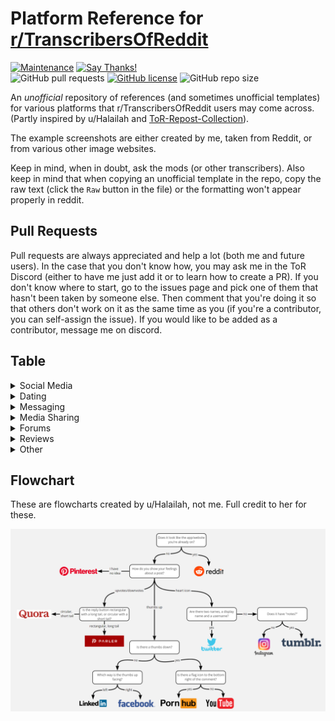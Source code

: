 # Platform Reference for [r/TranscribersOfReddit](https://www.reddit.com/r/TranscribersOfReddit/wiki/index)

[![Maintenance](https://img.shields.io/badge/Maintained%3F-yes-green.svg)](https://GitHub.com/TheodoreHua/ToR-Platform-Chart/graphs/commit-activity)
[![Say Thanks!](https://img.shields.io/badge/Say%20Thanks-!-1EAEDB.svg)](https://saythanks.io/to/theodorehuadev@gmail.com)  
![GitHub pull requests](https://img.shields.io/github/issues-pr/TheodoreHua/ToR-Platform-Chart)
[![GitHub license](https://img.shields.io/github/license/TheodoreHua/ToR-Platform-Chart)](https://github.com/TheodoreHua/ToR-Platform-Chart/blob/master/LICENSE)
![GitHub repo size](https://img.shields.io/github/repo-size/TheodoreHua/ToR-Platform-Chart)

An *unofficial* repository of references (and sometimes unofficial templates) for various platforms that r/TranscribersOfReddit users may come across. (Partly inspired by u/Halailah and [ToR-Repost-Collection](https://github.com/codingJWilliams/ToR-Repost-Collection)).

The example screenshots are either created by me, taken from Reddit, or from various other image websites.

Keep in mind, when in doubt, ask the mods (or other transcribers). Also keep in mind that when copying an unofficial template in the repo, copy the raw text (click the `Raw` button in the file) or the formatting won't appear properly in reddit.

## Pull Requests

Pull requests are always appreciated and help a lot (both me and future users). In the case that you don't know how, you may ask me in the ToR Discord (either to have me just add it or to learn how to create a PR). If you don't know where to start, go to the issues page and pick one of them that hasn't been taken by someone else. Then comment that you're doing it so that others don't work on it as the same time as you (if you're a contributor, you can self-assign the issue). If you would like to be added as a contributor, message me on discord.

## Table

<details><summary>Social Media</summary>

| Screenshot | Platform Name | Identifying Features | Template |
|------------|---------------|----------------------|------------------------------|
| ![Facebook](res/facebook/postcomment.png) | Facebook | Privacy Symbol (Black & White Globe, 2 People, Lock).<br/><br/>Like Button (Thumbs Up Outline on New). | [Official Template](https://www.reddit.com/r/TranscribersOfReddit/wiki/formats/images/facebook)
| Post<br/>![Twitter Post](res/twitter/post.jpg)<br/><br/>Reply/Comment<br/>![Twitter Reply](res/twitter/comment_reply.jpg)| Twitter | Bolded name to the right of a profile picture and a mention (@username) underneath that. | [Official Template](https://www.reddit.com/r/TranscribersOfReddit/wiki/formats/images/twitter)
| Post<br/>![Instagram Post](res/instagram/post.png)<br/><br/>Stories<br/>![Instagram Stories](res/instagram/stories.png) | Instagram | Image/Post on the left, username in the topright with `Follow` beside it. Triangle paper airplane design pointing towards the topleft near the message/comment bar. | [Unofficial Template](res/instagram/templates)
| Profile<br/>![Linkedin Profile](res/linkedin/profile.png)<br/><br/>Post<br/>![Post](res/linkedin/post.jpg) | LinkedIn|All linkedin posts, and profiles, have usernames, and profile pictures. The most important characteristic is that all linkedin profiles have their position under their name. Every post has reactions, similar to facebook (see bottom of image 3), but with different iccons (a lightbulb for example). Most job adverts are in linkedin. If you see the word "Connections", it is Linkedin. | [Unofficial Template](res/linkedin/templates)
| Post<br/>![Mastodon Post](res/mastodon/post.png)<br/><br/>Comment<br/>![Mastodon Comment](res/mastodon/post_comment.png) | Mastodon | Like twitter except the mention is formatted in `@username@domain`. The domain varies as there are different Mastodon instances. The date, privacy (globe, lock, etc), boosts (equivalent to retweet), and stars are located under the post. Generally the buttons are in the order reply, boost, star, bookmark, more. | [Unofficial Template](res/mastodon/templates)
| Notes<br/>![Tumblr Notes](res/tumblr/notes.jpg)<br/><br/>Non-Notes<br/>![Tumblr](res/tumblr/post_comment.jpg) | Tumblr | A square profile picture followed by a bolded name and sometimes a blue `follow` button. Multiple comments/posts/notes (whatever they're called) are separated by a line. Sometimes you can see the text `X notes` under it, that's usually a telltale sign of a tumblr post. | [Official Template](https://www.reddit.com/r/TranscribersOfReddit/wiki/formats/images/socialmedia#wiki_tumblr)
| Post<br/>![Post](res/parler/post.png)<br/><br/>Comment<br/>![Comment](res/parler/comment.png) | Parler | For posts, profile picture on the left and a bold profile name on the right of the profile picture. Under the profile name is a handle, to the right of the profile name is the date/time. Under the text body is a minimalistic comment, downvote, and upvote icon. There is a number next to the upvote arrow. Then to the bottom right of the post there is a square with arrows on opposite corners, the top right has a downward facing arrow.<br/><br/>Comments are in the same format except they are slightly indented and missing the date stamp next to the name.| [Unofficial Template](res/parler/templates)

</details>

<details><summary>Dating</summary>

| Screenshot | Platform Name | Identifying Features | Template |
|------------|---------------|----------------------|------------------------------|
| Profile<br/>![Tinder Profile](res/tinder/profile.jpg)<br/><br/>Messages<br/>![Tinder Message](res/tinder/messages.jpg) | Tinder | For profiles:<br/>Large profile picture at the top, bold name, to the right of the name is their age, under the name is a distance. After that is a line break, after the line break is their bio.<br/><br/>For messages:<br/>Pink-reddish left arrow on the left of the header, followed by a small picture and name, to the right of the header is a report flag. | [Unofficial Template](res/tinder/templates)

</details>

<details><summary>Messaging</summary>

| Screenshot | Platform Name | Identifying Features | Template |
|------------|---------------|----------------------|------------------------------|
| ![Discord](res/discord/messages.png) | Discord | Username followed by date stamp, generally with a grey-ish background. <br /><br /> <details><summary>Click to reveal text (Controversy Warning)</summary><br />Unless they're one of those people who uses light theme, in which case, same thing except your eyes are now burned out</details> | [Unofficial Template](res/discord/template.md)
| ![Steam Chat](res/steam/messages.jpg) | Steam Chat | Small profile picture with blue line on the right of it followed by a username followed by a timestamp. An icon with a plus arrow and person is located in the top right of the chat window. The person the user is chatting with is shown in a tab list at the top of the window. Under that is the message body. | [Unofficial Template](res/steam/templates/messages.md)

</details>

<details><summary>Media Sharing</summary>

| Screenshot | Platform Name | Identifying Features | Template |
|------------|---------------|----------------------|------------------------------|
| Post and Comments<br/>![Youtube Post](res/youtube/post_comments.jpeg)<br/><br/>Comments<br/>![Youtube](res/youtube/comment.png) | Youtube | Most posts are uploaded to reddit with comments, which have either Black or White Background. Every comment has a profile picture and a username. There are like/dislike buttons. The number of points the comment has is displayed between this buttons.  |  [Unofficial Template](res/youtube/templates)
| ![TikTok](res/tiktok/post_comment.jpg) | TikTok | Extremely similar to Instagram except there's a number under the heart icon. If something has been `liked by the creator` then it says that underneath it. It has the time a comment was posted after the comment text. | [Unofficial Template](res/tiktok/templates)
| ![Pinterest](res/pinterest/post.png) | Pinterest | Image or Video on the left, 3 dots and an upload symbol on the right with a large red `Save` button. Link to the image with only th domain is directly under that, followed by a description. On the bottom there's a profile picture followed by `User saved to Topic/Collection` (or whatever it's called). | [Unofficial Template](res/pinterest/templates)
| Streaming and Chat<br/>![Streaming and Chat](res/twitch/twitch_streaming.png)</br><br/>Close Up of the chat<br/>![closeup](res/twitch/twitch_chat.png) | Twitch | There are multiple ways to recognize twitch. The easiest one is looking at the chat. There are people with different colors, and badges before their name. If one of them is a crown, that is twitch. If you see badges, probably is also twitch. In the top right we can see some presents. At the bottom we can see the streamer, with 2 options: Follow (in purple) and Subscribe (in grey). The title of the streaming is just below the streamer name. It is usually in a really dark gray. | [Unofficial Template](res/twitch/templates)

</details>

<details><summary>Forums</summary>

| Screenshot | Platform Name | Identifying Features | Template |
|------------|---------------|----------------------|------------------------------|
| New Reddit<br/>![New Reddit](res/reddit/newpost.png)<br/><br/>Old Reddit<br/>![Old Reddit](res/reddit/oldpost.png)<br/><br/>New Reddit Comments<br/>![New Reddit](res/reddit/newcomment.png)<br/><br/>Old Reddit Comments<br/>![Old Reddit](res/reddit/oldcomment.png) | Reddit | Upvote & Downvote Arrows, some subs use custom CSS and some screenshots are from mobile apps but they're usually pretty similar and can be easily identified. <br /><br /> <details><summary>Click to reveal text (for dramatic effect)</summary><br />Also you should know this, it's called TranscribersOf**Reddit**</details> | [Official Template](https://www.reddit.com/r/TranscribersOfReddit/wiki/formats/images/reddit)
| Post<br/>![4Chan](res/4chan/post.jpg)<br/><br/>Greentext<br/>![Greentext](res/4chan/greentext.jpg) | 4Chan | Brownish background, post header with name in greentext on the left side and the date & number in the right side in reddish font. | [Official Template](https://www.reddit.com/r/TranscribersOfReddit/wiki/formats/images/greentext)
| ![Quora](res/quora/post.png) | Quora | Blue framed pencil icon with the text `Answer`, followed by a follow icon (and sometimes a request icon) underneath a bolded title. Answers usually are formatted with the name in bold, followed by `experiences` after the name separated with a comma. Underneath that is either `Answered` followed by a date or `Updated` followed by a date. | [Official Template](https://www.reddit.com/r/TranscribersOfReddit/wiki/formats/images/quora)
| Question<br/>![StackOverflow Post](res/stackexchange/post.png)<br/><br/>Answer<br/>![StackOverflow Answer](res/stackexchange/answer.png) | Stack Exchange | Upvote/Downvote triangles similar to Reddit on the left with a number in between the two arrows. There's a description to the right of that and underneath that are tags. In the bottom right there is a rectangle which contains the username, profile picture, and date. There may also of those boxes to the left of the most bottom right box, that happens if the question/answer is edited. In order to tell whether a screenshot is a question or an answer, look at the text before the date in the rectangle. A question fill have the text `asked` and an answer will have the text `answered`. Similar to Reddit, Stack Exchange has sub-categories (like subreddits). Stack Overflow, which is used in this example, is one of them. As such, Stack Exchange screenshots may vary slightly. | [Unofficial Template](res/stackexchange/templates)

</details>

<details><summary>Reviews</summary>

| Screenshot | Platform Name | Identifying Features | Template |
|------------|---------------|----------------------|------------------------------|
| ![Review + Reply](res/google/review.jpg) | Google Reviews | Username, then number of reviews, then stars. | [Unofficial Template](res/google/review.md)
| Review ![Amazon Review](res/amazon/amazon_review.png)</br>Questions and Answers ![Question](res/amazon/amazon_question_answer.png) | Amazon | Amazon reviews are similar to most review sites. To differenciate, you must look closely. The images of the review are at the bottom of the page. Amazon reviews have a rating system: Helpfulness. If you see "x people found this helpful", it's amazon. If you see "Verified Purchase", it is also amazon. The questuibs and answers can be identified easily. They have an upvote/downvote rating in the left. The user who posted the question is anonymous, but the users who answered aren't.  Answers also have the date when they were posted | [Unofficial Template](res/amazon/templates)
| ![Steam Review](res/steam/review.png) | Steam Review |  | [Unofficial Template](res/steam/templates/review.md)

</details>

<details><summary>Other</summary>

| Screenshot | Platform Name | Identifying Features | Template |
|------------|---------------|----------------------|------------------------------|
| Commit<br/>![GitHub Commit](res/github/commit.png)<br/><br/>Issue<br/>![GitHub Issue](res/github/issue.png) | GitHub | For commits, bolded commit message and underneath that, the profile picture and the name in bold to the right of the profile picture followed by `committed` and the date.<br/><br/>For issues, a large title and underneath that the status (Open & Closed), and the text `[user] opened this issue [time] ago` to the right of it.| [Unofficial Template](res/github/templates)
| ![Steam Store](res/steam/store.png) | Steam Store | Game title as a header at the top, under that is an image and video gallery.  To the right of the image/video gallery is a banner with a description of the game under that as well as review, developer, and tag info under the description. | [Unofficial Template](res/steam/templates/store.md)

</details>

## Flowchart

These are flowcharts created by u/Halailah, not me. Full credit to her for these.

![Halailah Flowchart 1](res/halailahflowchart1.png)
